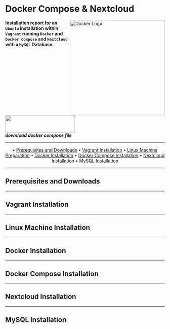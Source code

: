 # Docker Compose & Nextcloud

<img src="https://xibo.org.uk/img/svg/Home/icon_home_ubuntu_blue.svg" alt="Docker Logo" width='300' align="right">

**Installation report for an `Ubuntu` installation within `Vagrant` running `Docker` and `Docker Compose` and `NextCloud` with a `MySQL` Database.**

<a href="https://github.com/farag2/Sophia-Script-for-Windows/releases/latest"><img src="https://raw.githubusercontent.com/farag2/Sophia-Script-for-Windows/master/img/SSdownloadbutton.svg" width=220px height=55px></a>\
***download docker compose file***

***

<p align="center">
	&bull;
	<a href="#prerequisites-and-downloads">Prerequisites and Downloads</a>
	&bull;
	<a href="#vagrant-installation">Vagrant Installation</a>  
	&bull;
	<a href="#linux-machine-installation">Linux Machine Preparation</a>
	&bull;
	<a href="#docker-installation">Docker Installation</a>
	&bull;
	<a href="#docker-compose-installation">Docker Compose Installation</a>
	&bull;
	<a href="#nextcloud-installation">Nextcloud Installation</a>
	&bull;
	<a href="#mysql-installation">MySQL Installation</a>
</p>

***

## Prerequisites and Downloads

***

## Vagrant Installation

***

## Linux Machine Installation

***

## Docker Installation

***

## Docker Compose Installation

***

## Nextcloud Installation

***

## MySQL Installation
